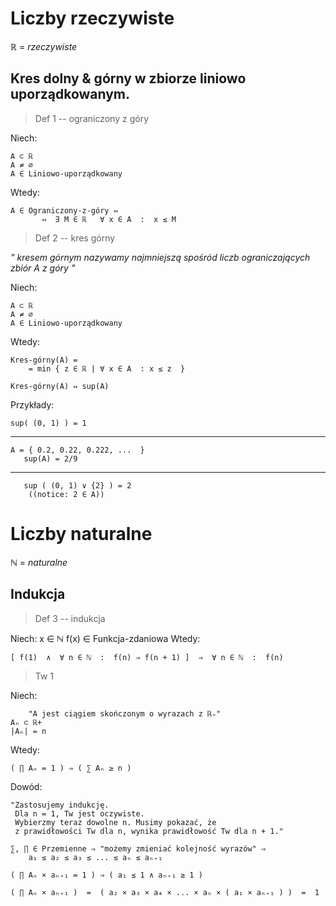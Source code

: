 
# Liczby rzeczywiste

ℝ = _rzeczywiste_

## Kres dolny & górny w zbiorze liniowo uporządkowanym.
>Def 1 -- ograniczony z góry

Niech:

    A ⊂ ℝ  
    A ≠ ∅  
    A ∈ Liniowo-uporządkowany
Wtedy:

    A ∈ Ograniczony-z-góry ⇔ 
           ⇔  ∃ M ∈ ℝ   ∀ x ∈ A  :  x ≤ M

>Def 2 -- kres górny

_"
kresem górnym nazywamy najmniejszą spośród liczb ograniczających zbiór A z góry
"_

Niech:

    A ⊂ ℝ  
    A ≠ ∅  
    A ∈ Liniowo-uporządkowany
Wtedy:

    Kres-górny(A) =
        = min { z ∈ ℝ | ∀ x ∈ A  : x ≤ z  } 
    
    Kres-górny(A) ⇔ sup(A)


Przykłady:

    sup( (0, 1) ) = 1
---
    A = { 0.2, 0.22, 0.222, ...  }
       sup(A) = 2/9
---
       sup ( (0, 1) ∨ {2} ) = 2
        ((notice: 2 ∈ A))

# Liczby naturalne
ℕ = _naturalne_

## Indukcja
>Def 3 -- indukcja

Niech:
    x ∈ ℕ
    f(x) ∈ Funkcja-zdaniowa
Wtedy:

    [ f(1)  ∧  ∀ n ∈ ℕ  :  f(n) ⇒ f(n + 1) ]  ⇒  ∀ n ∈ ℕ  :  f(n)

>Tw 1

Niech:

        "A jest ciągiem skończonym o wyrazach z ℝ₊"
    Aₙ ⊂ ℝ+
    |Aₙ| = n
    
Wtedy:

    ( ∏ Aₙ = 1 ) ⇒ ( ∑ Aₙ ≥ n )
Dowód:

    "Zastosujemy indukcję.
     Dla n = 1, Tw jest oczywiste.
     Wybierzmy teraz dowolne n. Musimy pokazać, że
     z prawidłowości Tw dla n, wynika prawidłowość Tw dla n + 1."

    ∑, ∏ ∈ Przemienne ⇒ "możemy zmieniać kolejność wyrazów" ⇒ 
        a₁ ≤ a₂ ≤ a₃ ≤ ... ≤ aₙ ≤ aₙ₊₁
    
    ( ∏ Aₙ × aₙ₊₁ = 1 ) ⇒ ( a₁ ≤ 1 ∧ aₙ₊₁ ≥ 1 )

    ( ∏ Aₙ × aₙ₊₁ )  =  ( a₂ × a₃ × a₄ × ... × aₙ × ( a₁ × aₙ₊₁ ) )  =  1


